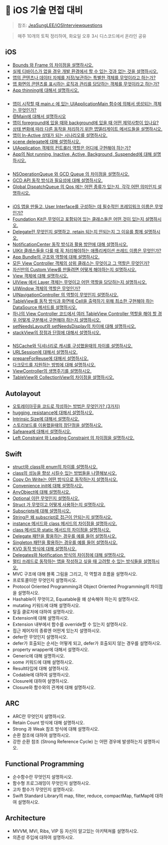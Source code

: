 # 🍎 iOS 기술 면접 대비
> 참조: [JeaSungLEE/iOSInterviewquestions](https://github.com/JeaSungLEE/iOSInterviewquestions)

> 매주 10개의 토픽 정리하여, 화요일 오후 3시 디스코드에서 온라인 공유

## iOS
- [Bounds 와 Frame 의 차이점을 설명하시오.](https://github.com/HypeDitto/iOS-Study/issues/1)
- [실제 디바이스가 없을 경우 개발 환경에서 할 수 있는 것과 없는 것을 설명하시오.](https://github.com/HypeDitto/iOS-Study/issues/2)
- [앱의 콘텐츠나 데이터 자체를 저장/보관하는 특별한 객체를 무엇이라고 하는가?](https://github.com/HypeDitto/iOS-Study/issues/3)
- [앱 화면의 콘텐츠를 표시하는 로직과 관리를 담당하는 객체를 무엇이라고 하는가?](https://github.com/HypeDitto/iOS-Study/issues/4)
- [App thinning에 대해서 설명하시오.](https://github.com/HypeDitto/iOS-Study/issues/5)

### 

- [앱이 시작할 때 main.c 에 있는 UIApplicationMain 함수에 의해서 생성되는 객체는 무엇인가?](https://github.com/HypeDitto/iOS-Study/issues/6)
- [@Main에 대해서 설명하시오](https://github.com/HypeDitto/iOS-Study/issues/7)
- [앱이 foreground에 있을 때와 background에 있을 때 어떤 제약사항이 있나요?](https://github.com/HypeDitto/iOS-Study/issues/8)
- [상태 변화에 따라 다른 동작을 처리하기 위한 앱델리게이트 메서드들을 설명하시오.](https://github.com/HypeDitto/iOS-Study/issues/9)
- [앱이 In-Active 상태가 되는 시나리오를 설명하시오.](https://github.com/HypeDitto/iOS-Study/issues/10)
- [scene delegate에 대해 설명하시오.](https://github.com/HypeDitto/iOS-Study/issues/11)
- [UIApplication 객체의 컨트롤러 역할은 어디에 구현해야 하는가?](https://github.com/HypeDitto/iOS-Study/issues/12)
- [App의 Not running, Inactive, Active, Background, Suspended에 대해 설명하시오.](https://github.com/HypeDitto/iOS-Study/issues/13)

### 

- [NSOperationQueue 와 GCD Queue 의 차이점을 설명하시오.](https://github.com/HypeDitto/iOS-Study/issues/14)
- [GCD API 동작 방식과 필요성에 대해 설명하시오.](https://github.com/HypeDitto/iOS-Study/issues/15)
- [Global DispatchQueue 의 Qos 에는 어떤 종류가 있는지, 각각 어떤 의미인지 설명하시오.](https://github.com/HypeDitto/iOS-Study/issues/16)

### 

- [iOS 앱을 만들고, User Interface를 구성하는 데 필수적인 프레임워크 이름은 무엇인가?](https://github.com/HypeDitto/iOS-Study/issues/17)
- [Foundation Kit은 무엇이고 포함되어 있는 클래스들은 어떤 것이 있는지 설명하시오.](https://github.com/HypeDitto/iOS-Study/issues/18)
- [Delegate란 무엇인지 설명하고, retain 되는지 안되는지 그 이유를 함께 설명하시오.](https://github.com/HypeDitto/iOS-Study/issues/19)
- [NotificationCenter 동작 방식과 활용 방안에 대해 설명하시오.](https://github.com/HypeDitto/iOS-Study/issues/20)
- [UIKit 클래스들을 다룰 때 꼭 처리해야하는 애플리케이션 쓰레드 이름은 무엇인가?](https://github.com/HypeDitto/iOS-Study/issues/21)
- [App Bundle의 구조와 역할에 대해 설명하시오.](https://github.com/HypeDitto/iOS-Study/issues/22)
- [모든 View Controller 객체의 상위 클래스는 무엇이고 그 역할은 무엇인가?](https://github.com/HypeDitto/iOS-Study/issues/23)
- [자신만의 Custom View를 만들려면 어떻게 해야하는지 설명하시오.](https://github.com/HypeDitto/iOS-Study/issues/24)
- [View 객체에 대해 설명하시오.](https://github.com/HypeDitto/iOS-Study/issues/25)
- [UIView 에서 Layer 객체는 무엇이고 어떤 역할을 담당하는지 설명하시오.](https://github.com/HypeDitto/iOS-Study/issues/26)
- [UIWindow 객체의 역할은 무엇인가?](https://github.com/HypeDitto/iOS-Study/issues/27)
- [UINavigationController 의 역할이 무엇인지 설명하시오.](https://github.com/HypeDitto/iOS-Study/issues/28)
- [TableView를 동작 방식과 화면에 Cell을 출력하기 위해 최소한 구현해야 하는 DataSource 메서드를 설명하시오.](https://github.com/HypeDitto/iOS-Study/issues/29)
- [하나의 View Controller 코드에서 여러 TableView Controller 역할을 해야 할 경우 어떻게 구분해서 구현해야 하는지 설명하시오.](https://github.com/HypeDitto/iOS-Study/issues/30)
- [setNeedsLayout와 setNeedsDisplay의 차이에 대해 설명하시오.](https://github.com/HypeDitto/iOS-Study/issues/31)
- [stackView의 장점과 단점에 대해서 설명하시오.](https://github.com/HypeDitto/iOS-Study/issues/32)

### 

- [NSCache와 딕셔너리로 캐시를 구성했을때의 차이를 설명하시오.](https://github.com/HypeDitto/iOS-Study/issues/33)
- [URLSession에 대해서 설명하시오.](https://github.com/HypeDitto/iOS-Study/issues/34)
- [prepareForReuse에 대해서 설명하시오.](https://github.com/HypeDitto/iOS-Study/issues/35)
- [다크모드를 지원하는 방법에 대해 설명하시오.](https://github.com/HypeDitto/iOS-Study/issues/36)
- [ViewController의 생명주기를 설명하시오.](https://github.com/HypeDitto/iOS-Study/issues/37)
- [TableView와 CollectionView의 차이점을 설명하시오.](https://github.com/HypeDitto/iOS-Study/issues/38)

## Autolayout

- [오토레이아웃을 코드로 작성하는 방법은 무엇인가? (3가지)](https://github.com/HypeDitto/iOS-Study/issues/39)
- [hugging, resistance에 대해서 설명하시오.](https://github.com/HypeDitto/iOS-Study/issues/40)
- [Intrinsic Size에 대해서 설명하시오.](https://github.com/HypeDitto/iOS-Study/issues/41)
- [스토리보드를 이용했을때의 장단점을 설명하시오.](https://github.com/HypeDitto/iOS-Study/issues/42)
- [Safearea에 대해서 설명하시오.](https://github.com/HypeDitto/iOS-Study/issues/43)
- [Left Constraint 와 Leading Constraint 의 차이점을 설명하시오.](https://github.com/HypeDitto/iOS-Study/issues/44)

## Swift

- [struct와 class와 enum의 차이를 설명하시오.](https://github.com/HypeDitto/iOS-Study/issues/45)
- [class의 성능을 향상 시킬수 있는 방법들을 나열해보시오.](https://github.com/HypeDitto/iOS-Study/issues/46)
- [Copy On Write는 어떤 방식으로 동작하는지 설명하시오.](https://github.com/HypeDitto/iOS-Study/issues/47)
- [Convenience init에 대해 설명하시오.](https://github.com/HypeDitto/iOS-Study/issues/48)
- [AnyObject에 대해 설명하시오.](https://github.com/HypeDitto/iOS-Study/issues/49)
- [Optional 이란 무엇인지 설명하시오.](https://github.com/HypeDitto/iOS-Study/issues/50)
- [Struct 가 무엇이고 어떻게 사용하는지 설명하시오.](https://github.com/HypeDitto/iOS-Study/issues/51)
- [Subscripts에 대해 설명하시오.](https://github.com/HypeDitto/iOS-Study/issues/52)
- [String은 왜 subscript로 접근이 안되는지 설명하시오.](https://github.com/HypeDitto/iOS-Study/issues/53)
- [instance 메서드와 class 메서드의 차이점을 설명하시오.](https://github.com/HypeDitto/iOS-Study/issues/54)
- [class 메서드와 static 메서드의 차이점을 설명하시오.](https://github.com/HypeDitto/iOS-Study/issues/55)
- [Delegate 패턴을 활용하는 경우를 예를 들어 설명하시오.](https://github.com/HypeDitto/iOS-Study/issues/56)
- [Singleton 패턴을 활용하는 경우를 예를 들어 설명하시오.](https://github.com/HypeDitto/iOS-Study/issues/57)
- [KVO 동작 방식에 대해 설명하시오.](https://github.com/HypeDitto/iOS-Study/issues/58)
- [Delegates와 Notification 방식의 차이점에 대해 설명하시오.](https://github.com/HypeDitto/iOS-Study/issues/59)
- [멀티 쓰레드로 동작하는 앱을 작성하고 싶을 때 고려할 수 있는 방식들을 설명하시오.](https://github.com/HypeDitto/iOS-Study/issues/60)
- MVC 구조에 대해 블록 그림을 그리고, 각 역할과 흐름을 설명하시오.
- 프로토콜이란 무엇인지 설명하시오.
- Protocol Oriented Programming과 Object Oriented Programming의 차이점을 설명하시오.
- Hashable이 무엇이고, Equatable을 왜 상속해야 하는지 설명하시오.
- mutating 키워드에 대해 설명하시오.
- 탈출 클로저에 대하여 설명하시오.
- Extension에 대해 설명하시오.
- Extension 내부에서 함수를 override할 수 있는지 설명하시오.
- 접근 제어자의 종류엔 어떤게 있는지 설명하시오.
- defer란 무엇인지 설명하시오.
- defer가 호출되는 순서는 어떻게 되고, defer가 호출되지 않는 경우를 설명하시오.
- property wrapper에 대해서 설명하시오.
- Generic에 대해 설명하시오.
- some 키워드에 대해 설명하시오.
- Result타입에 대해 설명하시오.
- Codable에 대하여 설명하시오.
- Closure에 대하여 설명하시오.
- Closure와 함수와의 관계에 대해 설명하시오.

## ARC

- ARC란 무엇인지 설명하시오.
- Retain Count 방식에 대해 설명하시오.
- Strong 과 Weak 참조 방식에 대해 설명하시오.
- 순환 참조에 대하여 설명하시오.
- 강한 순환 참조 (Strong Reference Cycle) 는 어떤 경우에 발생하는지 설명하시오.

## Functional Programming

- 순수함수란 무엇인지 설명하시오.
- 함수형 프로그래밍이 무엇인지 설명하시오.
- 고차 함수가 무엇인지 설명하시오.
- Swift Standard Library의 map, filter, reduce, compactMap, flatMap에 대하여 설명하시오.

## Architecture

- MVVM, MVI, Ribs, VIP 등 자신이 알고있는 아키텍쳐를 설명하시오.
- 의존성 주입에 대하여 설명하시오.
